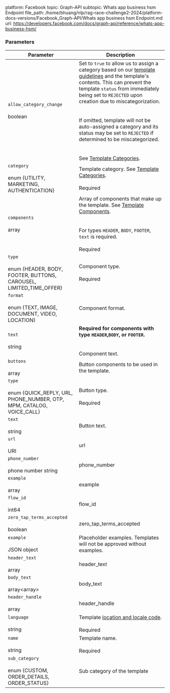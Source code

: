 platform: Facebook
topic: Graph-API
subtopic: Whats app business hsm Endpoint
file_path: /home/bhuang/nlp/rag-race-challenge2-2024/platform-docs-versions/Facebook_Graph-API/Whats app business hsm Endpoint.md
url: https://developers.facebook.com/docs/graph-api/reference/whats-app-business-hsm/


### Parameters

| Parameter | Description |
| --- | --- |
| `allow_category_change`<br><br>boolean | Set to `true` to allow us to assign a category based on our [template guidelines](https://developers.facebook.com/docs/whatsapp/updates-to-pricing/new-template-guidelines) and the template's contents. This can prevent the template `status` from immediately being set to `REJECTED` upon creation due to miscategorization.<br><br>  <br>If omitted, template will not be auto-assigned a category and its status may be set to `REJECTED` if determined to be miscategorized.<br><br>  <br>See [Template Categories](https://developers.facebook.com/docs/whatsapp/business-management-api/message-templates/#categories). |
| `category`<br><br>enum {UTILITY, MARKETING, AUTHENTICATION} | Template category. See [Template Categories](https://developers.facebook.com/docs/whatsapp/business-management-api/message-templates/#categories).<br><br>Required |
| `components`<br><br>array<JSON object> | Array of components that make up the template. See [Template Components](https://developers.facebook.com/docs/whatsapp/business-management-api/message-templates/components).<br><br>  <br>For types `HEADER`, `BODY`, `FOOTER`, `text` is required.<br><br>Required |
| `type`<br><br>enum {HEADER, BODY, FOOTER, BUTTONS, CAROUSEL, LIMITED\_TIME\_OFFER} | Component type.<br><br>Required |
| `format`<br><br>enum {TEXT, IMAGE, DOCUMENT, VIDEO, LOCATION} | Component format. |
| `text`<br><br>string | **Required for components with type `HEADER`,`BODY`, or `FOOTER`.**<br><br>  <br>Component text. |
| `buttons`<br><br>array<JSON object> | Button components to be used in the template. |
| `type`<br><br>enum {QUICK\_REPLY, URL, PHONE\_NUMBER, OTP, MPM, CATALOG, VOICE\_CALL} | Button type.<br><br>Required |
| `text`<br><br>string | Button text. |
| `url`<br><br>URI | url |
| `phone_number`<br><br>phone number string | phone\_number |
| `example`<br><br>array<string> | example |
| `flow_id`<br><br>int64 | flow\_id |
| `zero_tap_terms_accepted`<br><br>boolean | zero\_tap\_terms\_accepted |
| `example`<br><br>JSON object | Placeholder examples. Templates will not be approved without examples. |
| `header_text`<br><br>array<string> | header\_text |
| `body_text`<br><br>array<array<string>> | body\_text |
| `header_handle`<br><br>array<string> | header\_handle |
| `language`<br><br>string | Template [location and locale code](https://developers.facebook.com/docs/whatsapp/business-management-api/message-templates/supported-languages).<br><br>Required |
| `name`<br><br>string | Template name.<br><br>Required |
| `sub_category`<br><br>enum {CUSTOM, ORDER\_DETAILS, ORDER\_STATUS} | Sub category of the template |